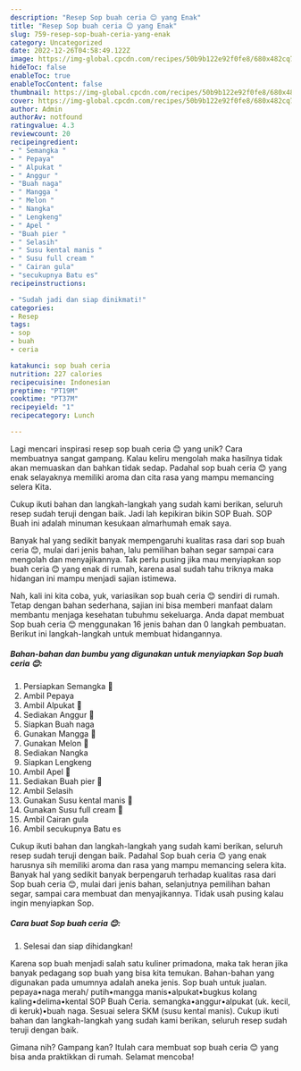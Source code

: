 ```yaml
---
description: "Resep Sop buah ceria 😊 yang Enak"
title: "Resep Sop buah ceria 😊 yang Enak"
slug: 759-resep-sop-buah-ceria-yang-enak
category: Uncategorized
date: 2022-12-26T04:58:49.122Z
image: https://img-global.cpcdn.com/recipes/50b9b122e92f0fe8/680x482cq70/sop-buah-ceria-foto-resep-utama.jpg
hideToc: false
enableToc: true
enableTocContent: false
thumbnail: https://img-global.cpcdn.com/recipes/50b9b122e92f0fe8/680x482cq70/sop-buah-ceria-foto-resep-utama.jpg
cover: https://img-global.cpcdn.com/recipes/50b9b122e92f0fe8/680x482cq70/sop-buah-ceria-foto-resep-utama.jpg
author: Admin
authorAv: notfound
ratingvalue: 4.3
reviewcount: 20
recipeingredient:
- " Semangka "
- " Pepaya"
- " Alpukat "
- " Anggur "
- "Buah naga"
- " Mangga "
- " Melon "
- " Nangka"
- " Lengkeng"
- " Apel "
- "Buah pier "
- " Selasih"
- " Susu kental manis "
- " Susu full cream "
- " Cairan gula"
- "secukupnya Batu es"
recipeinstructions:

- "Sudah jadi dan siap dinikmati!"
categories:
- Resep
tags:
- sop
- buah
- ceria

katakunci: sop buah ceria 
nutrition: 227 calories
recipecuisine: Indonesian
preptime: "PT19M"
cooktime: "PT37M"
recipeyield: "1"
recipecategory: Lunch

---
```





Lagi mencari inspirasi resep sop buah ceria 😊 yang unik? Cara membuatnya sangat gampang. Kalau keliru mengolah maka hasilnya tidak akan memuaskan dan bahkan tidak sedap. Padahal sop buah ceria 😊 yang enak selayaknya memiliki aroma dan cita rasa yang mampu memancing selera Kita.





Cukup ikuti bahan dan langkah-langkah yang sudah kami berikan, seluruh resep sudah teruji dengan baik. Jadi lah kepikiran bikin SOP Buah. SOP Buah ini adalah minuman kesukaan almarhumah emak saya.

Banyak hal yang sedikit banyak mempengaruhi kualitas rasa dari sop buah ceria 😊, mulai dari jenis bahan, lalu pemilihan bahan segar sampai cara mengolah dan menyajikannya. Tak perlu pusing jika mau menyiapkan sop buah ceria 😊 yang enak di rumah, karena asal sudah tahu triknya maka hidangan ini mampu menjadi sajian istimewa.






Nah, kali ini kita coba, yuk, variasikan sop buah ceria 😊 sendiri di rumah. Tetap dengan bahan sederhana, sajian ini bisa memberi manfaat dalam membantu menjaga kesehatan tubuhmu sekeluarga. Anda dapat membuat Sop buah ceria 😊 menggunakan 16 jenis bahan dan 0 langkah pembuatan. Berikut ini langkah-langkah untuk membuat hidangannya.

<!--inarticleads1-->

##### Bahan-bahan dan bumbu yang digunakan untuk menyiapkan Sop buah ceria 😊:

1. Persiapkan  Semangka 🍉
1. Ambil  Pepaya
1. Ambil  Alpukat 🥑
1. Sediakan  Anggur 🍇
1. Siapkan Buah naga
1. Gunakan  Mangga 🥭
1. Gunakan  Melon 🍈
1. Sediakan  Nangka
1. Siapkan  Lengkeng
1. Ambil  Apel 🍎
1. Sediakan Buah pier 🍐
1. Ambil  Selasih
1. Gunakan  Susu kental manis 🍼
1. Gunakan  Susu full cream 🍼
1. Ambil  Cairan gula
1. Ambil secukupnya Batu es


Cukup ikuti bahan dan langkah-langkah yang sudah kami berikan, seluruh resep sudah teruji dengan baik. Padahal Sop buah ceria 😊 yang enak harusnya sih memiliki aroma dan rasa yang mampu memancing selera kita. Banyak hal yang sedikit banyak berpengaruh terhadap kualitas rasa dari Sop buah ceria 😊, mulai dari jenis bahan, selanjutnya pemilihan bahan segar, sampai cara membuat dan menyajikannya. Tidak usah pusing kalau ingin menyiapkan Sop. 

<!--inarticleads2-->

##### Cara buat Sop buah ceria 😊:


1. Selesai dan siap dihidangkan!

Karena sop buah menjadi salah satu kuliner primadona, maka tak heran jika banyak pedagang sop buah yang bisa kita temukan. Bahan-bahan yang digunakan pada umumnya adalah aneka jenis. Sop buah untuk jualan. pepaya•naga merah/ putih•mangga manis•alpukat•bugkus kolang kaling•delima•kental SOP Buah Ceria. semangka•anggur•alpukat (uk. kecil, di keruk)•buah naga. Sesuai selera SKM (susu kental manis). Cukup ikuti bahan dan langkah-langkah yang sudah kami berikan, seluruh resep sudah teruji dengan baik. 

Gimana nih? Gampang kan? Itulah cara membuat sop buah ceria 😊 yang bisa anda praktikkan di rumah. Selamat mencoba!
